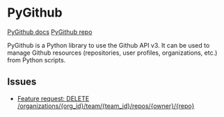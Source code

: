 # PyGithub

[PyGithub docs](https://pygithub.readthedocs.io/en/latest/index.html)
[PyGithub repo](https://github.com/PyGithub/PyGithub)

PyGithub is a Python library to use the Github API v3. It can be used to manage Github resources (repositories, user profiles, organizations, etc.) from Python scripts.


## Issues

- [Feature request: DELETE /organizations/{org_id}/team/{team_id}/repos/{owner}/{repo}](https://github.com/PyGithub/PyGithub/issues/2399)
